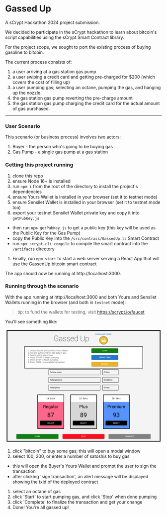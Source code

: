 # Gassed Up

A sCrypt Hackathon 2024 project submission.

We decided to participate in the sCrypt hackathon
to learn about bitcoin's script capabilities
using the sCrypt Smart Contract library.

For the project scope, we sought to port the existing process of buying gasoline to bitcoin.

The current process consists of:

1. a user arriving at a gas station gas pump
1. a user swiping a credit card and getting pre-charged for $200 (which covers the cost of filling up)
1. a user pumping gas; selecting an octane, pumping the gas, and hanging up the nozzle
1. the gas station gas pump reverting the pre-charge amount
1. the gas station gas pump charging the credit card for the actual amount of gas purchased.

---

### User Scenario

This scenario (or business process) involves two actors:

1. Buyer - the person who's going to be buying gas
1. Gas Pump - a single gas pump at a gas station

### Getting this project running

1. clone this repo
1. ensure Node 16+ is installed
1. run `npm i` from the root of the directory to install the project's dependencies
1. ensure Yours Wallet is installed in your browser (set it to testnet mode)
1. ensure Sensilet Wallet is installed in your browser (set it to testnet mode too)
1. export your testnet Sensilet Wallet private key and copy it into `getPubKey.js`
  * then run `npm getPubKey.js` to get a public key (this key will be used as the Public Key for the Gas Pump)
  * copy the Public Key into the `/src/contracs/GassedUp.ts` Smart Contract
  * run `npx scrypt-cli compile` to compile the smart contract into the `/artifacts` directory
1. Finally, run `npm start` to start a web server serving a React App that will use the GassedUp bitcoin smart contract

The app should now be running at http://localhost:3000.

### Running through the scenario

With the app running at http://localhost:3000 and both Yours and Sensilet Wallets running in the browser (and both in `testnet` mode):

> tip: to fund the wallets for testing, visit https://scrypt.io/faucet

You'll see something like:

![screenshot](/public/gassed-up-screenshot.png)

1. click "bitcoin" to buy some gas; this will open a modal window
1. select 100, 200, or enter a number of satoshis to buy gas
  * this will open the Buyer's Yours Wallet and prompt the user to sign the transaction
  * after clicking 'sign transaction', an alert message will be displayed showing the txid of the deployed contract
1. select an octane of gas
1. click 'Start' to start pumping gas, and click 'Stop' when done pumping
1. click 'Complete' to finalize the transaction and get your change
1. Done! You're all gassed up!
